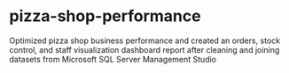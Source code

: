 # pizza-shop-performance
Optimized pizza shop business performance and created an orders, stock control, and staff visualization dashboard report after cleaning and joining datasets from Microsoft SQL Server Management Studio
